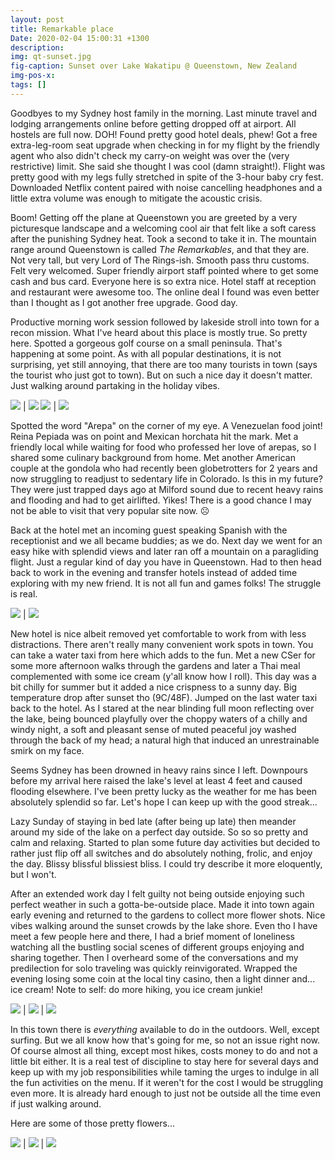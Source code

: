 ```yaml
---
layout: post
title: Remarkable place
Date: 2020-02-04 15:00:31 +1300
description:
img: qt-sunset.jpg
fig-caption: Sunset over Lake Wakatipu @ Queenstown, New Zealand
img-pos-x:
tags: []
---
```

Goodbyes to my Sydney host family in the morning. Last minute travel and lodging arrangements online before getting dropped off at airport. All hostels are full now. DOH! Found pretty good hotel deals, phew! Got a free extra-leg-room seat upgrade when checking in for my flight by the friendly agent who also didn't check my carry-on weight was over the (very restrictive) limit. She said she thought I was cool (damn straight!). Flight was pretty good with my legs fully stretched in spite of the 3-hour baby cry fest. Downloaded Netflix content paired with noise cancelling headphones and a little extra volume was enough to mitigate the acoustic crisis.

Boom! Getting off the plane at Queenstown you are greeted by a very picturesque landscape and a welcoming cool air that felt like a soft caress after the punishing Sydney heat. Took a second to take it in. The mountain range around Queenstown is called _The Remarkables_, and that they are. Not very tall, but very Lord of The Rings-ish. Smooth pass thru customs. Felt very welcomed. Super friendly airport staff pointed where to get some cash and bus card. Everyone here is so extra nice. Hotel staff at reception and restaurant were awesome too. The online deal I found was even better than I thought as I got another free upgrade. Good day.

Productive morning work session followed by lakeside stroll into town for a recon mission. What I've heard about this place is mostly true. So pretty here. Spotted a gorgeous golf course on a small peninsula. That's happening at some point. As with all popular destinations, it is not surprising, yet still annoying, that there are too many tourists in town (says the tourist who just got to town). But on such a nice day it doesn't matter. Just walking around partaking in the holiday vibes.

![]({{site.baseimgurl}}/qt-airport.jpg) | ![]({{site.baseimgurl}}/qt-shore.jpg)
![]({{site.baseimgurl}}/lake-wakatipu.jpg) | ![]({{site.baseimgurl}}/qt-gull.jpg)

Spotted the word "Arepa" on the corner of my eye. A Venezuelan food joint! Reina Pepiada was on point and Mexican horchata hit the mark. Met a friendly local while waiting for food who professed her love of arepas, so I shared some culinary background from home. Met another American couple at the gondola who had recently been globetrotters for 2 years and now struggling to readjust to sedentary life in Colorado. Is this in my future? They were just trapped days ago at Milford sound due to recent heavy rains and flooding and had to get airlifted. Yikes! There is a good chance I may not be able to visit that very popular site now. ☹️

Back at the hotel met an incoming guest speaking Spanish with the receptionist and we all became buddies; as we do. Next day we went for an easy hike with splendid views and later ran off a mountain on a paragliding flight. Just a regular kind of day you have in Queenstown. Had to then head back to work in the evening and transfer hotels instead of added time exploring with my new friend. It is not all fun and games folks! The struggle is real.

![]({{site.baseimgurl}}/qt-hike.jpg) | ![]({{site.baseimgurl}}/qt-bowl.jpg)

New hotel is nice albeit removed yet comfortable to work from with less distractions. There aren't really many convenient work spots in town. You can take a water taxi from here which adds to the fun. Met a new CSer for some more afternoon walks through the gardens and later a Thai meal complemented with some ice cream (y'all know how I roll). This day was a bit chilly for summer but it added a nice crispness to a sunny day. Big temperature drop after sunset tho (9C/48F). Jumped on the last water taxi back to the hotel. As I stared at the near blinding full moon reflecting over the lake, being bounced playfully over the choppy waters of a chilly and windy night, a soft and pleasant sense of muted peaceful joy washed through the back of my head; a natural high that induced an unrestrainable smirk on my face.

Seems Sydney has been drowned in heavy rains since I left. Downpours before my arrival here raised the lake's level at least 4 feet and caused flooding elsewhere. I've been pretty lucky as the weather for me has been absolutely splendid so far. Let's hope I can keep up with the good streak...

Lazy Sunday of staying in bed late (after being up late) then meander around my side of the lake on a perfect day outside. So so so pretty and calm and relaxing. Started to plan some future day activities but decided to rather just flip off all switches and do absolutely nothing, frolic, and enjoy the day. Blissy blissful blissiest bliss. I could try describe it more eloquently, but I won't.

After an extended work day I felt guilty not being outside enjoying such perfect weather in such a gotta-be-outside place. Made it into town again early evening and returned to the gardens to collect more flower shots. Nice vibes walking around the sunset crowds by the lake shore. Even tho I have meet a few people here and there, I had a brief moment of loneliness watching all the bustling social scenes of different groups enjoying and sharing together. Then I overheard some of the conversations and my predilection for solo traveling was quickly reinvigorated. Wrapped the evening losing some coin at the local tiny casino, then a light dinner and... ice cream! Note to self: do more hiking, you ice cream junkie!

 ![]({{site.baseimgurl}}/qt-crowds.jpg) | ![]({{site.baseimgurl}}/qt-beach.jpg) | ![]({{site.baseimgurl}}/qt-beach-2.jpg)

In this town there is _everything_ available to do in the outdoors. Well, except surfing. But we all know how that's going for me, so not an issue right now. Of course almost all thing, except most hikes, costs money to do and not a little bit either. It is a real test of discipline to stay here for several days and keep up with my job responsibilities while taming the urges to indulge in all the fun activities on the menu. If it weren't for the cost I would be struggling even more. It is already hard enough to just not be outside all the time even if just walking around.

Here are some of those pretty flowers...

![]({{site.baseimgurl}}/qt-flower-1.jpg) | ![]({{site.baseimgurl}}/qt-flower-2.jpg) | ![]({{site.baseimgurl}}/qt-flower-3.jpg)
